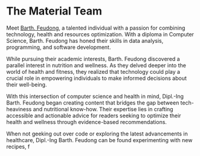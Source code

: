 # The Material Team
Meet [Barth. Feudong](https://www.linkedin.com/in/barth-feudong/), a talented individual with a passion for combining technology, health and resources optimization. 
With a diploma in Computer Science, Barth. Feudong has honed their skills in data analysis, programming, and software development.

While pursuing their academic interests, Barth. Feudong discovered a parallel interest in nutrition and wellness. 
As they delved deeper into the world of health and fitness, they realized that technology could play a crucial role in empowering individuals to make informed decisions about their well-being.

With this intersection of computer science and health in mind, Dipl.-Ing Barth. Feudong began creating content that bridges the gap between tech-heaviness and 
nutritional know-how. Their expertise lies in crafting accessible and actionable advice for readers seeking to optimize their health and wellness 
through evidence-based recommendations.

When not geeking out over code or exploring the latest advancements in healthcare, Dipl.-Ing Barth. Feudong can be found experimenting with new recipes, 
f